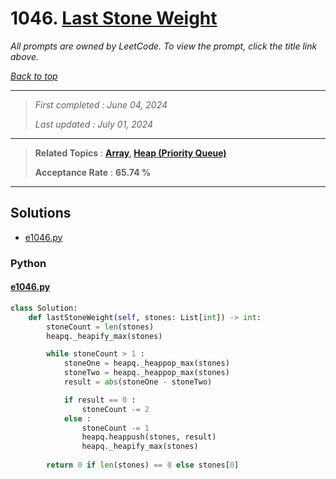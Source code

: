# 1046. [Last Stone Weight](<https://leetcode.com/problems/last-stone-weight>)

*All prompts are owned by LeetCode. To view the prompt, click the title link above.*

*[Back to top](<../README.md>)*

------

> *First completed : June 04, 2024*
>
> *Last updated : July 01, 2024*

------

> **Related Topics** : **[Array](<by_topic/Array.md>), [Heap (Priority Queue)](<by_topic/Heap (Priority Queue).md>)**
>
> **Acceptance Rate** : **65.74 %**

------

## Solutions

- [e1046.py](<../my-submissions/e1046.py>)
### Python
#### [e1046.py](<../my-submissions/e1046.py>)
```Python
class Solution:
    def lastStoneWeight(self, stones: List[int]) -> int:
        stoneCount = len(stones)
        heapq._heapify_max(stones)

        while stoneCount > 1 :
            stoneOne = heapq._heappop_max(stones)
            stoneTwo = heapq._heappop_max(stones)
            result = abs(stoneOne - stoneTwo)

            if result == 0 :
                stoneCount -= 2
            else :
                stoneCount -= 1
                heapq.heappush(stones, result)
                heapq._heapify_max(stones)
        
        return 0 if len(stones) == 0 else stones[0]
```

